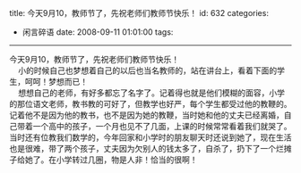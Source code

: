 title: 今天9月10，教师节了，先祝老师们教师节快乐！
id: 632
categories:
  - 闲言碎语
date: 2008-09-11 01:01:00
tags:
---

今天9月10，教师节了，先祝老师们教师节快乐！
</br>&nbsp;&nbsp;&nbsp; 小的时候自己也梦想着自己的以后也当名教师的，站在讲台上，看着下面的学生，呵呵！梦想而已！
</br>&nbsp;&nbsp;&nbsp; 想想自己的老师，有好多都忘了名字了。记着得也就是他们模糊的面容，小学的那位语文老师，教书教的可好了，但教学也好严，每个学生都受过他的教鞭的。记着他不是因为他的教书，也不是因为她的教鞭，当时她和他的丈夫已经离婚，自己带着一个高中的孩子，一个月也见不了几面，上课的时候常常看着我们就哭了。当时还有位教我们数学的，今年回家和小学时的朋友聊天时还说到她了，现在生活也是很难，带了两个孩子，丈夫因为欠别人的钱太多了，自杀了，扔下了一个烂摊子给她了。在小学转过几圈，物是人非！恰当的很啊！